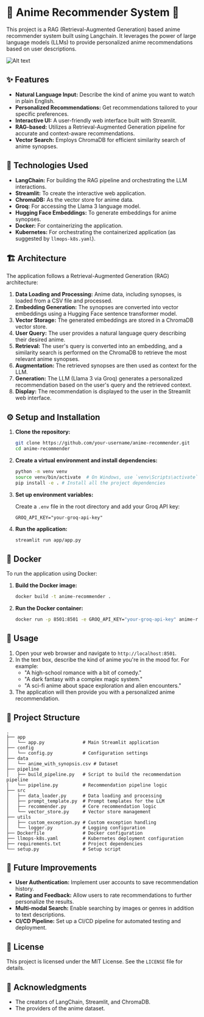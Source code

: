 # 🎌 Anime Recommender System 🎨

This project is a RAG (Retrieval-Augmented Generation) based anime recommender system built using Langchain. It leverages the power of large language models (LLMs) to provide personalized anime recommendations based on user descriptions.

![Alt text](assets/demo.gif)


## ✨ Features

*   **Natural Language Input:** Describe the kind of anime you want to watch in plain English.
*   **Personalized Recommendations:** Get recommendations tailored to your specific preferences.
*   **Interactive UI:** A user-friendly web interface built with Streamlit.
*   **RAG-based:** Utilizes a Retrieval-Augmented Generation pipeline for accurate and context-aware recommendations.
*   **Vector Search:** Employs ChromaDB for efficient similarity search of anime synopses.

## 🚀 Technologies Used

*   **LangChain:** For building the RAG pipeline and orchestrating the LLM interactions.
*   **Streamlit:** To create the interactive web application.
*   **ChromaDB:** As the vector store for anime data.
*   **Groq:** For accessing the Llama 3 language model.
*   **Hugging Face Embeddings:** To generate embeddings for anime synopses.
*   **Docker:** For containerizing the application.
*   **Kubernetes:** For orchestrating the containerized application (as suggested by `llmops-k8s.yaml`).

## 🏗️ Architecture

The application follows a Retrieval-Augmented Generation (RAG) architecture:

1.  **Data Loading and Processing:** Anime data, including synopses, is loaded from a CSV file and processed.
2.  **Embedding Generation:** The synopses are converted into vector embeddings using a Hugging Face sentence transformer model.
3.  **Vector Storage:** The generated embeddings are stored in a ChromaDB vector store.
4.  **User Query:** The user provides a natural language query describing their desired anime.
5.  **Retrieval:** The user's query is converted into an embedding, and a similarity search is performed on the ChromaDB to retrieve the most relevant anime synopses.
6.  **Augmentation:** The retrieved synopses are then used as context for the LLM.
7.  **Generation:** The LLM (Llama 3 via Groq) generates a personalized recommendation based on the user's query and the retrieved context.
8.  **Display:** The recommendation is displayed to the user in the Streamlit web interface.

## ⚙️ Setup and Installation

1.  **Clone the repository:**

    ```bash
    git clone https://github.com/your-username/anime-recommender.git
    cd anime-recommender
    ```

2.  **Create a virtual environment and install dependencies:**

    ```bash
    python -m venv venv
    source venv/bin/activate  # On Windows, use `venv\Scripts\activate`
    pip install -e . # Install all the project dependencies
    ```

3.  **Set up environment variables:**

    Create a `.env` file in the root directory and add your Groq API key:

    ```
    GROQ_API_KEY="your-groq-api-key"
    ```

4.  **Run the application:**

    ```bash
    streamlit run app/app.py
    ```

## 🐳 Docker

To run the application using Docker:

1.  **Build the Docker image:**

    ```bash
    docker build -t anime-recommender .
    ```

2.  **Run the Docker container:**

    ```bash
    docker run -p 8501:8501 -e GROQ_API_KEY="your-groq-api-key" anime-recommender
    ```

## 📖 Usage

1.  Open your web browser and navigate to `http://localhost:8501`.
2.  In the text box, describe the kind of anime you're in the mood for. For example:
    *   "A high-school romance with a bit of comedy."
    *   "A dark fantasy with a complex magic system."
    *   "A sci-fi anime about space exploration and alien encounters."
3.  The application will then provide you with a personalized anime recommendation.

## 📁 Project Structure

```
.
├── app
│   └── app.py              # Main Streamlit application
├── config
│   └── config.py           # Configuration settings
├── data
│   └── anime_with_synopsis.csv # Dataset
├── pipeline
│   ├── build_pipeline.py   # Script to build the recommendation pipeline
│   └── pipeline.py         # Recommendation pipeline logic
├── src
│   ├── data_loader.py      # Data loading and processing
│   ├── prompt_template.py  # Prompt templates for the LLM
│   ├── recommender.py      # Core recommendation logic
│   └── vector_store.py     # Vector store management
├── utils
│   ├── custom_exception.py # Custom exception handling
│   └── logger.py           # Logging configuration
├── Dockerfile              # Docker configuration
├── llmops-k8s.yaml         # Kubernetes deployment configuration
├── requirements.txt        # Project dependencies
└── setup.py                # Setup script
```

## 🔮 Future Improvements

*   **User Authentication:** Implement user accounts to save recommendation history.
*   **Rating and Feedback:** Allow users to rate recommendations to further personalize the results.
*   **Multi-modal Search:** Enable searching by images or genres in addition to text descriptions.
*   **CI/CD Pipeline:** Set up a CI/CD pipeline for automated testing and deployment.

## 📄 License

This project is licensed under the MIT License. See the `LICENSE` file for details.

## 🙏 Acknowledgments

*   The creators of LangChain, Streamlit, and ChromaDB.
*   The providers of the anime dataset.
